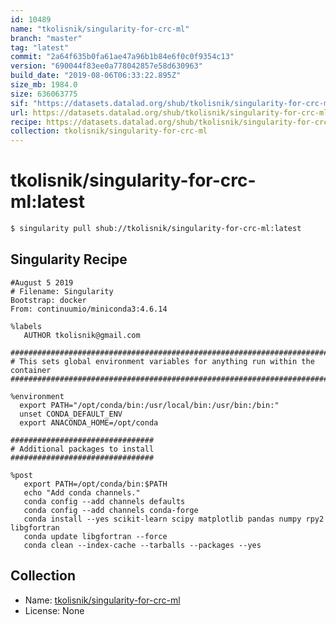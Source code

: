 ```yaml
---
id: 10489
name: "tkolisnik/singularity-for-crc-ml"
branch: "master"
tag: "latest"
commit: "2a64f635b0fa61ae47a96b1b84e6f0c0f9354c13"
version: "690044f83ee0a778042857e58d630963"
build_date: "2019-08-06T06:33:22.895Z"
size_mb: 1984.0
size: 636063775
sif: "https://datasets.datalad.org/shub/tkolisnik/singularity-for-crc-ml/latest/2019-08-06-2a64f635-690044f8/690044f83ee0a778042857e58d630963.sif"
url: https://datasets.datalad.org/shub/tkolisnik/singularity-for-crc-ml/latest/2019-08-06-2a64f635-690044f8/
recipe: https://datasets.datalad.org/shub/tkolisnik/singularity-for-crc-ml/latest/2019-08-06-2a64f635-690044f8/Singularity
collection: tkolisnik/singularity-for-crc-ml
---
```


# tkolisnik/singularity-for-crc-ml:latest

```bash
$ singularity pull shub://tkolisnik/singularity-for-crc-ml:latest
```

## Singularity Recipe

```singularity
#August 5 2019
# Filename: Singularity
Bootstrap: docker
From: continuumio/miniconda3:4.6.14

%labels
   AUTHOR tkolisnik@gmail.com
   
############################################################################
# This sets global environment variables for anything run within the container
############################################################################

%environment
  export PATH="/opt/conda/bin:/usr/local/bin:/usr/bin:/bin:"
  unset CONDA_DEFAULT_ENV
  export ANACONDA_HOME=/opt/conda

################################
# Additional packages to install 
################################

%post
   export PATH=/opt/conda/bin:$PATH
   echo "Add conda channels."
   conda config --add channels defaults
   conda config --add channels conda-forge
   conda install --yes scikit-learn scipy matplotlib pandas numpy rpy2 libgfortran
   conda update libgfortran --force
   conda clean --index-cache --tarballs --packages --yes
```

## Collection

 - Name: [tkolisnik/singularity-for-crc-ml](https://github.com/tkolisnik/singularity-for-crc-ml)
 - License: None

